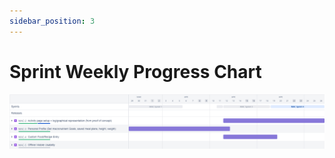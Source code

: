 ```yaml
---
sidebar_position: 3
---
```


# Sprint Weekly Progress Chart

![Sprint Chart](https://github.com/cis3296s23/MacroCalc704/blob/main/mac_board_2023-04-24_09.08pm.png 'Sprint Chart ')
